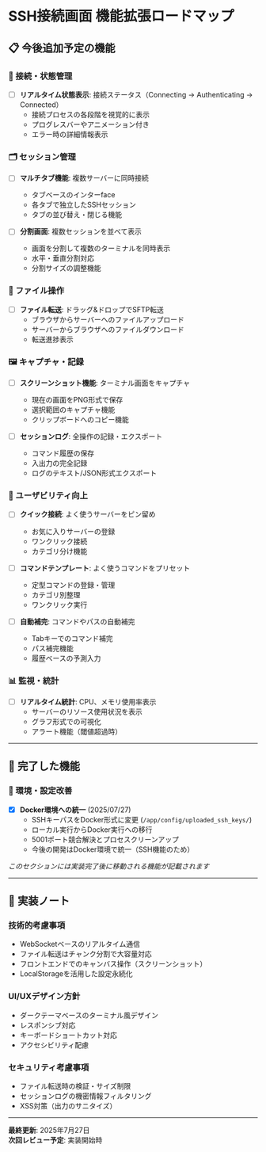 # SSH接続画面 機能拡張ロードマップ

## 📋 今後追加予定の機能

### 🔄 接続・状態管理
- [ ] **リアルタイム状態表示**: 接続ステータス（Connecting → Authenticating → Connected）
  - 接続プロセスの各段階を視覚的に表示
  - プログレスバーやアニメーション付き
  - エラー時の詳細情報表示

### 🗂️ セッション管理
- [ ] **マルチタブ機能**: 複数サーバーに同時接続
  - タブベースのインターface
  - 各タブで独立したSSHセッション
  - タブの並び替え・閉じる機能

- [ ] **分割画面**: 複数セッションを並べて表示
  - 画面を分割して複数のターミナルを同時表示
  - 水平・垂直分割対応
  - 分割サイズの調整機能

### 📁 ファイル操作
- [ ] **ファイル転送**: ドラッグ&ドロップでSFTP転送
  - ブラウザからサーバーへのファイルアップロード
  - サーバーからブラウザへのファイルダウンロード
  - 転送進捗表示

### 🖼️ キャプチャ・記録
- [ ] **スクリーンショット機能**: ターミナル画面をキャプチャ
  - 現在の画面をPNG形式で保存
  - 選択範囲のキャプチャ機能
  - クリップボードへのコピー機能

- [ ] **セッションログ**: 全操作の記録・エクスポート
  - コマンド履歴の保存
  - 入出力の完全記録
  - ログのテキスト/JSON形式エクスポート

### 🚀 ユーザビリティ向上
- [ ] **クイック接続**: よく使うサーバーをピン留め
  - お気に入りサーバーの登録
  - ワンクリック接続
  - カテゴリ分け機能

- [ ] **コマンドテンプレート**: よく使うコマンドをプリセット
  - 定型コマンドの登録・管理
  - カテゴリ別整理
  - ワンクリック実行

- [ ] **自動補完**: コマンドやパスの自動補完
  - Tabキーでのコマンド補完
  - パス補完機能
  - 履歴ベースの予測入力

### 📊 監視・統計
- [ ] **リアルタイム統計**: CPU、メモリ使用率表示
  - サーバーのリソース使用状況を表示
  - グラフ形式での可視化
  - アラート機能（閾値超過時）

---

## 🏁 完了した機能

### 🔧 環境・設定改善
- [x] **Docker環境への統一** (2025/07/27)
  - SSHキーパスをDocker形式に変更 (`/app/config/uploaded_ssh_keys/`)
  - ローカル実行からDocker実行への移行
  - 5001ポート競合解決とプロセスクリーンアップ
  - 今後の開発はDocker環境で統一（SSH機能のため）

_このセクションには実装完了後に移動される機能が記載されます_

---

## 📝 実装ノート

### 技術的考慮事項
- WebSocketベースのリアルタイム通信
- ファイル転送はチャンク分割で大容量対応
- フロントエンドでのキャンバス操作（スクリーンショット）
- LocalStorageを活用した設定永続化

### UI/UXデザイン方針
- ダークテーマベースのターミナル風デザイン
- レスポンシブ対応
- キーボードショートカット対応
- アクセシビリティ配慮

### セキュリティ考慮事項
- ファイル転送時の検証・サイズ制限
- セッションログの機密情報フィルタリング
- XSS対策（出力のサニタイズ）

---

**最終更新**: 2025年7月27日  
**次回レビュー予定**: 実装開始時
